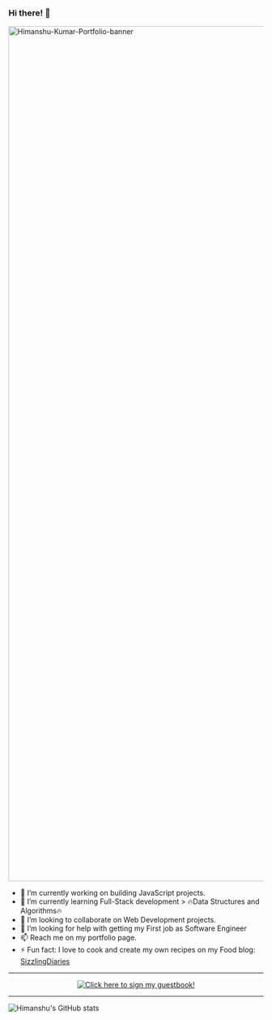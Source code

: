### Hi there! 👋

<img width="1685" alt="Himanshu-Kumar-Portfolio-banner" src="https://user-images.githubusercontent.com/87880250/210894322-069b8c98-6f34-4d4d-9f84-ad40308a6492.png">



- 🔭 I’m currently working on building JavaScript projects.
- 🌱 I’m currently learning Full-Stack development > 🔥Data Structures and Algorithms🔥
- 👯 I’m looking to collaborate on Web Development projects.
- 🤔 I’m looking for help with getting my First job as Software Engineer
- 📫 Reach me on my portfolio page.
- ⚡ Fun fact: I love to cook and create my own recipes on my Food blog: [SizzlingDiaries](https://sizzlingdiaries.com/)

---

<p align="center">
  <a href="https://gist.github.com/Himanshukumar30/0f07b3cf78f57954e8a615dea1a94d29">
    <img src="https://gist.githubusercontent.com/Himanshukumar30/0f07b3cf78f57954e8a615dea1a94d29/raw/1c79f8a2f799b7670462b22ac078955732d10a9f/guestbook.gif" alt="Click here to sign my guestbook!">
  </a>
</p>

<!-- ---

<img src="https://github-readme-stats.vercel.app/api/top-langs?username=himanshukumar30&layout=compact"/>
 -->
---


![Himanshu's GitHub stats](https://github-readme-stats.vercel.app/api?username=himanshukumar30&theme=dark&show_icons=true)


<!-- [![Top Langs](https://github-readme-stats.vercel.app/api/top-langs/?username=himanshukumar30&layout=compact)](https://github.com/himanshukumar30/github-readme-stats) -->

<!--
**Himanshukumar30/Himanshukumar30** is a ✨ _special_ ✨ repository because its `README.md` (this file) appears on your GitHub profile.

Here are some ideas to get you started:

- 🔭 I’m currently working on ...
- 🌱 I’m currently learning ...
- 👯 I’m looking to collaborate on ...
- 🤔 I’m looking for help with ...
- 💬 Ask me about ...
- 📫 How to reach me: ...
- 😄 Pronouns: ...
- ⚡ Fun fact: ...
-->
